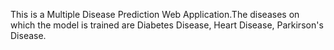 This is a Multiple Disease Prediction Web Application.The diseases on which the model is trained are Diabetes Disease, Heart Disease, Parkirson's Disease.
